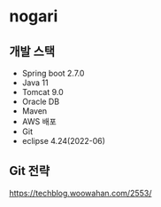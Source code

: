 # nogari

## 개발 스택
- Spring boot 2.7.0
- Java 11
- Tomcat 9.0
- Oracle DB
- Maven
- AWS 배포
- Git
- eclipse 4.24(2022-06)

## Git 전략
https://techblog.woowahan.com/2553/
